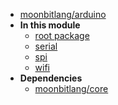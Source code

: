 - [moonbitlang/arduino](moonbitlang/arduino/)
- **In this module**
  - [root package](moonbitlang/arduino/members)
  - [serial](moonbitlang/arduino/serial/members)
  - [spi](moonbitlang/arduino/spi/members)
  - [wifi](moonbitlang/arduino/wifi/members)
- **Dependencies**
  - [moonbitlang/core](moonbitlang/core/)